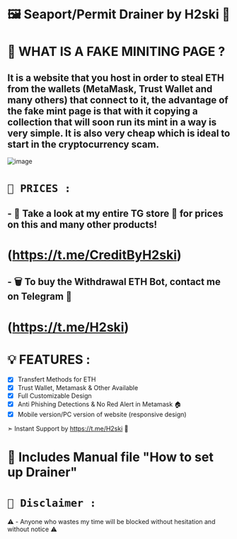 # 🖼️ Seaport/Permit Drainer by H2ski 🌟

# 🔨 WHAT IS A FAKE MINITING PAGE ?

## It is a website that you host in order to steal ETH from the wallets (MetaMask, Trust Wallet and many others) that connect to it, the advantage of the fake mint page is that with it copying a collection that will soon run its mint in a way is very simple. It is also very cheap which is ideal to start in the cryptocurrency scam.

![image](https://cdn.discordapp.com/attachments/775727248799694859/1014852148720320592/unknown.png)

# `💸 PRICES :`

## - 🛒 Take a look at my entire TG store 🌟 for prices on this and many other products! 
# (https://t.me/CreditByH2ski)

## - 🗑️ To buy the Withdrawal ETH Bot, contact me on Telegram 🌟 
# (https://t.me/H2ski)

# 💡 FEATURES :

- [x] Transfert Methods for ETH
- [x] Trust Wallet, Metamask & Other Available
- [x] Full Customizable Design
- [x] Anti Phishing Detections & No Red Alert in Metamask 🏠
- [x] Mobile version/PC version of website (responsive design)

➣ Instant Support by https://t.me/H2ski 🌟

# 📜 Includes Manual file "How to set up Drainer"

# `🚫 Disclaimer :`
⚠️ - Anyone who wastes my time will be blocked without hesitation and without notice ⚠️
